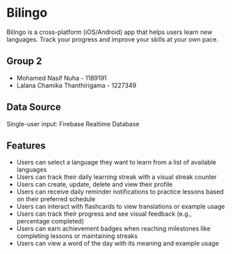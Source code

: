 # Bilingo

Bilingo is a cross-platform (iOS/Android) app that helps users learn new languages. Track your progress and improve your skills at your own pace.

## Group 2

- Mohamed Nasif Nuha - 1189191
- Lalana Chamika Thanthirigama - 1227349

## Data Source

Single-user input: Firebase Realtime Database

## Features

- Users can select a language they want to learn from a list of available languages
- Users can track their daily learning streak with a visual streak counter
- Users can create, update, delete and view their profile
- Users can receive daily reminder notifications to practice lessons based on their preferred schedule
- Users can interact with flashcards to view translations or example usage
- Users can track their progress and see visual feedback (e.g., percentage completed)
- Users can earn achievement badges when reaching milestones like completing lessons or maintaining streaks
- Users can view a word of the day with its meaning and example usage